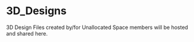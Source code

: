 # 3D_Designs
3D Design Files created by/for Unallocated Space members will be hosted and shared here.
